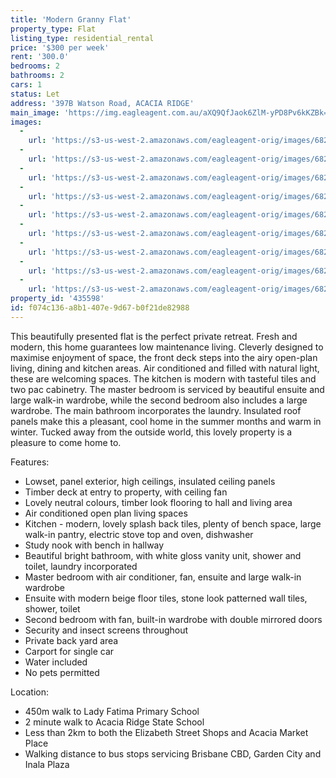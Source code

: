 ```yaml
---
title: 'Modern Granny Flat'
property_type: Flat
listing_type: residential_rental
price: '$300 per week'
rent: '300.0'
bedrooms: 2
bathrooms: 2
cars: 1
status: Let
address: '397B Watson Road, ACACIA RIDGE'
main_image: 'https://img.eagleagent.com.au/aXQ9QfJaok6ZlM-yPD8Pv6kKZBk=/1280x854/smart/https://s3-us-west-2.amazonaws.com/eagleagent-orig/images/6825995/427067230-image-M.jpg'
images:
  -
    url: 'https://s3-us-west-2.amazonaws.com/eagleagent-orig/images/6826003/427067230-image-H.jpg'
  -
    url: 'https://s3-us-west-2.amazonaws.com/eagleagent-orig/images/6826002/427067230-image-G.jpg'
  -
    url: 'https://s3-us-west-2.amazonaws.com/eagleagent-orig/images/6826001/427067230-image-F.jpg'
  -
    url: 'https://s3-us-west-2.amazonaws.com/eagleagent-orig/images/6826000/427067230-image-E.jpg'
  -
    url: 'https://s3-us-west-2.amazonaws.com/eagleagent-orig/images/6825999/427067230-image-D.jpg'
  -
    url: 'https://s3-us-west-2.amazonaws.com/eagleagent-orig/images/6825998/427067230-image-C.jpg'
  -
    url: 'https://s3-us-west-2.amazonaws.com/eagleagent-orig/images/6825997/427067230-image-B.jpg'
  -
    url: 'https://s3-us-west-2.amazonaws.com/eagleagent-orig/images/6825996/427067230-image-A.jpg'
  -
    url: 'https://s3-us-west-2.amazonaws.com/eagleagent-orig/images/6825995/427067230-image-M.jpg'
property_id: '435598'
id: f074c136-a8b1-407e-9d67-b0f21de82988
---
```

This beautifully presented flat is the perfect private retreat. Fresh and modern, this home guarantees low maintenance living. Cleverly designed to maximise enjoyment of space, the front deck steps into the airy open-plan living, dining and kitchen areas. Air conditioned and filled with natural light, these are welcoming spaces.  The kitchen is modern with tasteful tiles and two pac cabinetry. The master bedroom is serviced by beautiful ensuite and large walk-in wardrobe, while the second bedroom also includes a large wardrobe. The main bathroom incorporates the laundry. Insulated roof panels make this a pleasant, cool home in the summer months and warm in winter. Tucked away from the outside world, this lovely property is a pleasure to come home to.

Features:

*  Lowset, panel exterior, high ceilings, insulated ceiling panels
*  Timber deck at entry to property, with ceiling fan
*  Lovely neutral colours, timber look flooring to hall and living area
*  Air conditioned open plan living spaces
*  Kitchen - modern, lovely splash back tiles, plenty of bench space, large walk-in pantry, electric stove top and oven, dishwasher
*  Study nook with bench in hallway
*  Beautiful bright bathroom, with white gloss vanity unit, shower and toilet, laundry incorporated
*  Master bedroom with air conditioner, fan, ensuite and large walk-in wardrobe
* Ensuite with modern beige floor tiles, stone look patterned wall tiles, shower, toilet
*  Second bedroom with fan, built-in wardrobe with double mirrored doors
*  Security and insect screens throughout
*  Private back yard area
*  Carport for single car
*  Water included
*  No pets permitted

Location:
*  450m walk to Lady Fatima Primary School
*  2 minute walk to Acacia Ridge State School
*  Less than 2km to both the Elizabeth Street Shops and Acacia Market Place
*  Walking distance to bus stops servicing Brisbane CBD, Garden City and Inala Plaza
